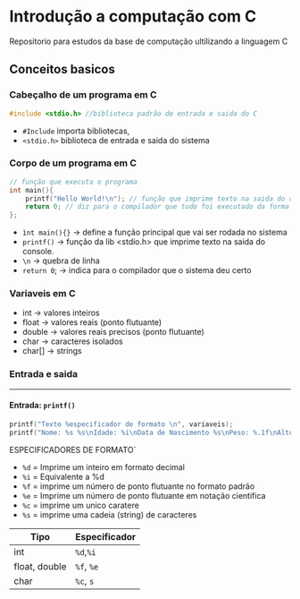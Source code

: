 # Introdução a computação com C
Repositorio para estudos da base de computação ultilizando a linguagem C

## Conceitos basicos
### Cabeçalho de um programa em C
````C
#include <stdio.h> //biblioteca padrão de entrada e saida do C
````

- `#Include` importa bibliotecas,
- `<stdio.h>` biblioteca de entrada e saida do sistema
### Corpo de um programa em C
````C
// função que executa o programa
int main(){
    printf("Hello World!\n"); // função que imprime texto na saida do console
    return 0; // diz para o compilador que tudo foi executado da forma correta
};
````
- `ìnt main(){}` -> define a função principal que vai ser rodada no sistema
- `printf()` -> função da lib <stdio.h> que imprime texto na saida do console.
- `\n` -> quebra de linha
- `return 0`; -> indica para o compilador que o sistema deu certo

### Variaveis em C
- int -> valores inteiros
- float -> valores reais (ponto flutuante)
- double -> valores reais precisos (ponto flutuante)
- char -> caracteres isolados
- char[] -> strings

### Entrada e saida
---
#### Entrada: ``printf()``
````C
printf("Texto %especificador de formato \n", variaveis);
printf("Nome: %s %s\nIdade: %i\nData de Nascimento %s\nPeso: %.1f\nAltura: %.2f", nome, sobrenome, idade, dataNascimento, peso, altura);
````
ESPECIFICADORES DE FORMATO`<br>
- `%d` = Imprime um inteiro em formato decimal
- `%i` = Equivalente a %d
- `%f` = imprime um número de ponto flutuante no formato padrão
- `%e` = Imprime um número de ponto flutuante em notação cientifica
- `%c` = imprime um unico caratere
- `%s` = imprime uma cadeia (string) de caracteres

| Tipo | Especificador | 
| --- | --- | 
| int | `%d`,`%i` | 
| float, double | `%f`, `%e` | 
| char | `%c`, `s` | 
  
